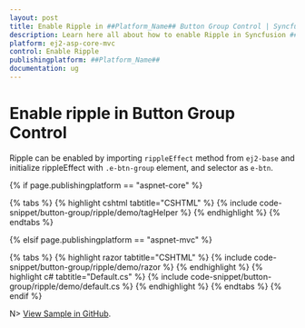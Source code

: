 ```yaml
---
layout: post
title: Enable Ripple in ##Platform_Name## Button Group Control | Syncfusion
description: Learn here all about how to enable Ripple in Syncfusion ##Platform_Name## Button Group control of Syncfusion Essential JS 2 and more.
platform: ej2-asp-core-mvc
control: Enable Ripple
publishingplatform: ##Platform_Name##
documentation: ug
---
```



# Enable ripple in Button Group Control

Ripple can be enabled by importing `rippleEffect` method from `ej2-base` and initialize rippleEffect with `.e-btn-group` element, and selector as `e-btn`.

{% if page.publishingplatform == "aspnet-core" %}

{% tabs %}
{% highlight cshtml tabtitle="CSHTML" %}
{% include code-snippet/button-group/ripple/demo/tagHelper %}
{% endhighlight %}
{% endtabs %}

{% elsif page.publishingplatform == "aspnet-mvc" %}

{% tabs %}
{% highlight razor tabtitle="CSHTML" %}
{% include code-snippet/button-group/ripple/demo/razor %}
{% endhighlight %}
{% highlight c# tabtitle="Default.cs" %}
{% include code-snippet/button-group/ripple/demo/default.cs %}
{% endhighlight %}
{% endtabs %}
{% endif %}

N> [View Sample in GitHub](https://github.com/SyncfusionExamples/ASP-NET-Core-UG-Examples/tree/main/ButtonGroup/ButtonGroupHowToSample).